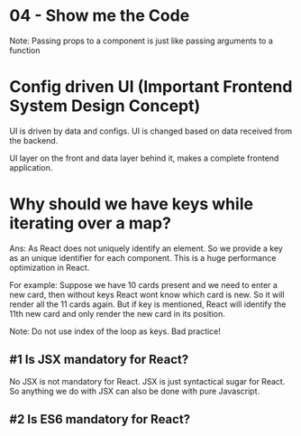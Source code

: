 # 04 - Show me the Code

Note: Passing props to a component is just like passing arguments to a function

# Config driven UI  (Important Frontend System Design Concept)

UI is driven by data and configs. UI is changed based on data received from the backend.

UI layer on the front and data layer behind it, makes a complete frontend application. 

# Why should we have keys while iterating over a map?

Ans: As React does not uniquely identify an element. So we provide a key as an unique identifier for each component. This is a huge performance optimization in React. 

For example: Suppose we have 10 cards present and we need to enter a  new card, then without keys React wont know which card is new. So it will render all the 11 cards again. But if key is mentioned, React will identify the 11th new card and only render the new card in its position. 

Note: Do not use index of the loop as keys. Bad practice!

## #1 Is JSX mandatory for React?

No JSX is not mandatory for React. JSX is just syntactical sugar for React. So anything we do with JSX can also be done with pure Javascript. 

## #2 Is ES6 mandatory for React?

